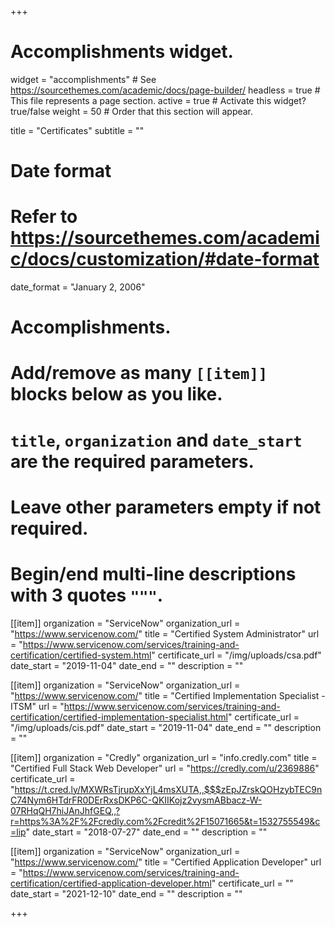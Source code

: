 +++
# Accomplishments widget.
widget = "accomplishments"  # See https://sourcethemes.com/academic/docs/page-builder/
headless = true  # This file represents a page section.
active = true  # Activate this widget? true/false
weight = 50  # Order that this section will appear.

title = "Certificates"
subtitle = ""

# Date format
#   Refer to https://sourcethemes.com/academic/docs/customization/#date-format
date_format = "January 2, 2006"

# Accomplishments.
#   Add/remove as many `[[item]]` blocks below as you like.
#   `title`, `organization` and `date_start` are the required parameters.
#   Leave other parameters empty if not required.
#   Begin/end multi-line descriptions with 3 quotes `"""`.


  
[[item]]
  organization = "ServiceNow"
  organization_url = "https://www.servicenow.com/"
  title = "Certified System Administrator"
  url = "https://www.servicenow.com/services/training-and-certification/certified-system.html"
  certificate_url = "/img/uploads/csa.pdf"
  date_start = "2019-11-04"
  date_end = ""
  description = ""



[[item]]
  organization = "ServiceNow"
  organization_url = "https://www.servicenow.com/"
  title = "Certified Implementation Specialist - ITSM"
  url = "https://www.servicenow.com/services/training-and-certification/certified-implementation-specialist.html"
  certificate_url = "/img/uploads/cis.pdf"
  date_start = "2019-11-04"
  date_end = ""
  description = ""


[[item]]
  organization = "Credly"
  organization_url = "info.credly.com"
  title = "Certified Full Stack Web Developer"
  url = "https://credly.com/u/2369886"
  certificate_url = "https://t.cred.ly/MXWRsTjrupXxYjL4msXUTA,,$$$zEpJZrskQOHzybTEC9nC74Nym6HTdrFR0DErRxsDKP6C-QKIIKojz2vysmABbacz-W-07RHqQH7hiJAnJhfGEQ,,?r=https%3A%2F%2Fcredly.com%2Fcredit%2F15071665&t=1532755549&c=lip"
  date_start = "2018-07-27"
  date_end = ""
  description = ""


[[item]]
  organization = "ServiceNow"
  organization_url = "https://www.servicenow.com/"
  title = "Certified Application Developer"
  url = "https://www.servicenow.com/services/training-and-certification/certified-application-developer.html"
  certificate_url = ""
  date_start = "2021-12-10"
  date_end = ""
  description = ""




+++